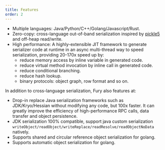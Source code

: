 ```yaml
---
title: Features
order: 2
---
```


- Multiple languages: Java/Python/C++/Golang/Javascript/Rust.
- Zero-copy: cross-language out-of-band serialization inspired
  by [pickle5](https://peps.python.org/pep-0574/) and off-heap read/write.
- High performance: A highly-extensible JIT framework to generate serializer code at runtime in an async multi-thread way to speed serialization, providing 20-170x speed up by:
  - reduce memory access by inline variable in generated code.
  - reduce virtual method invocation by inline call in generated code.
  - reduce conditional branching.
  - reduce hash lookup.
  - binary protocols: object graph, row format and so on.

In addition to cross-language serialization, Fury also features at:

- Drop-in replace Java serialization frameworks such as JDK/Kryo/Hessian without modifying any code, but 100x faster.
  It can greatly improve the efficiency of high-performance RPC calls, data transfer and object persistence.
- JDK serialization 100% compatible, support java custom serialization
  `writeObject/readObject/writeReplace/readResolve/readObjectNoData` natively.
- Supports shared and circular reference object serialization for golang.
- Supports automatic object serialization for golang.

